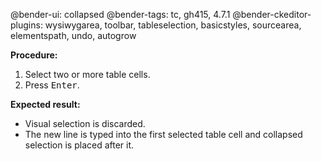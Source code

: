 @bender-ui: collapsed
@bender-tags: tc, gh415, 4.7.1
@bender-ckeditor-plugins: wysiwygarea, toolbar, tableselection, basicstyles, sourcearea, elementspath, undo, autogrow

**Procedure:**

1. Select two or more table cells.
2. Press <kbd>Enter</kbd>.

**Expected result:**

* Visual selection is discarded.
* The new line is typed into the first selected table cell and collapsed selection is placed after it.
